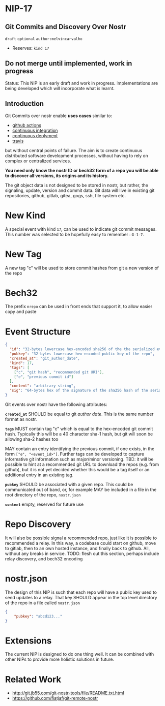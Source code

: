 NIP-17
======

Git Commits and Discovery Over Nostr
------------------------------------

`draft` `optional` `author:melvincarvalho`

- Reserves:  `kind 17`

Do not merge until implemented, work in progress
------------------------------------------------

Status: This NIP is an early draft and work in progress.  Implementations are being developed which will incorporate what is learnt.


Introduction
------------

Git Commits over nostr enable **uses cases** similar to:

- [github actions](https://github.com/features/actions)
- [continuous integration](https://en.wikipedia.org/wiki/Continuous_integration)
- [continuous deplyment](https://en.wikipedia.org/wiki/Continuous_deployment)
- [travis](https://travis-ci.org/)

but without central points of failure.  The aim is to create continuous distributed software development processes, without having to rely on complex or centralized services.

**You need only know the nostr ID or bech32 form of a repo you will be able to discover all versions, its origins and its history.**

The git object data is not designed to be stored in nostr, but rather, the signaling, update, version and commit data.  Git data will live in existing git repositories, github, gitlab, gitea, gogs, ssh, file system etc.


New Kind
========

A special event with kind `17`, can be used to indicate git commit messages. This number was selected to be hopefully easy to remember : `G-1-7`.  


New Tag
=======

A new tag "c" will be used to store commit hashes from git a new version of the repo 


Bech32
======

The prefix `nrepo` can be used in front ends that support it, to allow easier copy and paste


Event Structure
===============

```JSON
{
  "id": "32-bytes lowercase hex-encoded sha256 of the the serialized event data",
  "pubkey": "32-bytes lowercase hex-encoded public key of the repo",
  "created_at": "git_author_date",
  "kind": 17,
  "tags": [
    ["c", "git hash", "recommended git URI"],
    ["e", "previous commit id"]
  ],
  "content": "arbitrary string",
  "sig": "64-bytes hex of the signature of the sha256 hash of the serialized event data, which is the same as the id field"
}
```

Git events over nostr have the following attributes:

**`created_at`** SHOULD be equal to git *author date*.  This is the same number format as nostr.

**`tags`** MUST contain tag "c" which is equal to the hex-encoded git commit hash.  Typically this will be a 40 character sha-1 hash, but git will soon be allowing sha-2 hashes too

MAY contain an entry identifying the previous commit, if one exists, in the form `["e", "<event_id>"]`.  Further tags can be developed to capture informative git information such as major/minor versioning.  TBD: it will be possible to hint at a recommended git URL to download the repos (e.g. from github), but it is not yet decided whether this would be a tag itself or an additional entry in an existing tag.

**`pubkey`** SHOULD be associated with a given repo.  This could be communicated out of band, or, for example MAY be included in a file in the root directory of the repo, `nostr.json`

**`content`** empty, reserved for future use

Repo Discovery
===============

It will also be possible signal a recommended repo, just like it is possible to recommended a relay. In this way, a codebase could start on github, move to gitlab, then to an own hosted instance, and finally back to github.  All, without any breaks in service.  TODO: flesh out this section, perhaps include relay discovery, and bech32 encoding


nostr.json
==========

The design of this NIP is such that each repo will have a public key used to send updates to a relay.  That key SHOULD appear in the top level directory of the repo in a file called `nostr.json`

```JSON
{
    "pubkey": "abcd123..."
}
```


Extensions
==========

The current NIP is designed to do one thing well.  It can be combined with other NIPs to provide more holistic solutions in future.


Related Work
============

- http://git.jb55.com/git-nostr-tools/file/README.txt.html
- https://github.com/fiatjaf/git-remote-nostr

